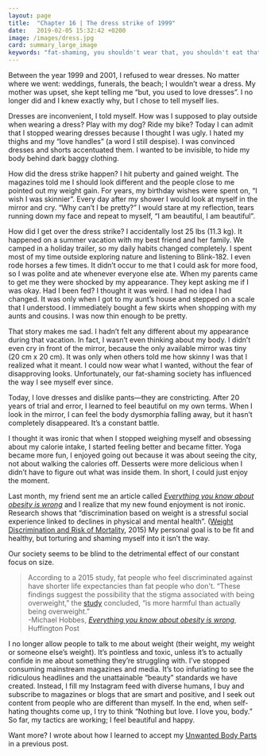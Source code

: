 ```yaml
---
layout: page
title:  "Chapter 16 | The dress strike of 1999"
date:   2019-02-05 15:32:42 +0200
image: /images/dress.jpg
card: summary_large_image
keywords: "fat-shaming, you shouldn't wear that, you shouldn't eat that, obesity, eating disorder, body dysmorphia"
---
```

Between the year 1999 and 2001, I refused to wear dresses. No matter where we went: weddings, funerals, the beach; I wouldn’t wear a dress. My mother was upset, she kept telling me “but, you used to love dresses”. I no longer did and I knew exactly why, but I chose to tell myself lies.

Dresses are inconvenient, I told myself. How was I supposed to play outside when wearing a dress? Play with my dog? Ride my bike? Today I can admit that I stopped wearing dresses because I thought I was ugly. I hated my thighs and my “love handles” (a word I still despise). I was convinced dresses and shorts accentuated them. I wanted to be invisible, to hide my body behind dark baggy clothing. 

How did the dress strike happen? I hit puberty and gained weight. The magazines told me I should look different and the people close to me pointed out my weight gain. For years, my birthday wishes were spent on, “I wish I was skinnier”. Every day after my shower I would look at myself in the mirror and cry. “Why can’t I be pretty?” I would stare at my reflection, tears running down my face and repeat to myself, “I am beautiful, I am beautiful”. 

How did I get over the dress strike? I accidentally lost 25 lbs (11.3 kg). It happened on a summer vacation with my best friend and her family. We camped in a holiday trailer, so my daily habits changed completely. I spent most of my time outside exploring nature and listening to Blink-182. I even rode horses a few times. It didn’t occur to me that I could ask for more food, so I was polite and ate whenever everyone else ate. When my parents came to get me they were shocked by my appearance. They kept asking me if I was okay. Had I been fed? I thought it was weird. I had no idea I had changed. It was only when I got to my aunt’s house and stepped on a scale that I understood. I immediately bought a few skirts when shopping with my aunts and cousins. I was now thin enough to be pretty.

That story makes me sad. I hadn’t felt any different about my appearance during that vacation. In fact, I wasn’t even thinking about my body. I didn’t even cry in front of the mirror, because the only available mirror was tiny (20 cm x 20 cm). It was only when others told me how skinny I was that I realized what it meant. I could now wear what I wanted, without the fear of disapproving looks. Unfortunately, our fat-shaming society has influenced the way I see myself ever since.

Today, I love dresses and dislike pants—they are constricting. After 20 years of trial and error, I learned to feel beautiful on my own terms. When I look in the mirror, I can feel the body dysmorphia falling away, but it hasn’t completely disappeared. It’s a constant battle. 

I thought it was ironic that when I stopped weighing myself and obsessing about my calorie intake, I started feeling better and became fitter. Yoga became more fun, I enjoyed going out because it was about seeing the city, not about walking the calories off. Desserts were more delicious when I didn’t have to figure out what was inside them. In short, I could just enjoy the moment. 

Last month, my friend sent me an article called *[Everything you know about obesity is wrong](https://highline.huffingtonpost.com/articles/en/everything-you-know-about-obesity-is-wrong/)* and I realize that my new found enjoyment is not ironic. Research shows that “discrimination based on weight is a stressful social experience linked to declines in physical and mental health”. ([Weight Discrimination and Risk of Mortality](https://www.ncbi.nlm.nih.gov/pmc/articles/PMC4636946/), 2015) My personal goal is to be fit and healthy, but torturing and shaming myself into it isn’t the way.

Our society seems to be blind to the detrimental effect of our constant focus on size.

>According to a 2015 study, fat people who feel discriminated against have shorter life expectancies than fat people who don't. “These findings suggest the possibility that the stigma associated with being overweight,” the [study](https://www.ncbi.nlm.nih.gov/pmc/articles/PMC4636946/) concluded, “is more harmful than actually being overweight.”  
-Michael Hobbes, *[Everything you know about obesity is wrong](https://highline.huffingtonpost.com/articles/en/everything-you-know-about-obesity-is-wrong/)*, Huffington Post 

I no longer allow people to talk to me about weight (their weight, my weight or someone else’s weight). It’s pointless and toxic, unless it’s to actually confide in me about something they’re struggling with. I’ve stopped consuming mainstream magazines and media. It’s too infuriating to see the ridiculous headlines and the unattainable “beauty” standards we have created. Instead, I fill my Instagram feed with diverse humans, I buy and subscribe to magazines or blogs that are smart and positive, and I seek out content from people who are different than myself. In the end, when self-hating thoughts come up, I try to think “Nothing but love. I love you, body.”  So far, my tactics are working; I feel beautiful and happy.

Want more? I wrote about how I learned to accept my [Unwanted Body Parts](/2018/12/31/unwanted-body-parts.html) in a previous post.
